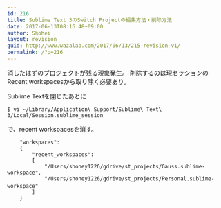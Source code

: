```yaml
---
id: 216
title: Sublime Text 3のSwitch Projectの編集方法・削除方法
date: 2017-06-13T08:16:48+09:00
author: Shohei
layout: revision
guid: http://www.wazalab.com/2017/06/13/215-revision-v1/
permalink: /?p=216
---
```

消したはずのプロジェクトが残る現象発生。
削除するのは現セッションのRecent workspacesから取り除く必要あり。

Sublime Textを閉じたあとに

```
$ vi ~/Library/Application\ Support/Sublime\ Text\ 3/Local/Session.sublime_session
```

で、recent workspacesを消す。

```
    "workspaces":
    {
        "recent_workspaces":
        [
            "/Users/shohey1226/gdrive/st_projects/Gauss.sublime-workspace",
            "/Users/shohey1226/gdrive/st_projects/Personal.sublime-workspace"　 
        ]
    }
```
